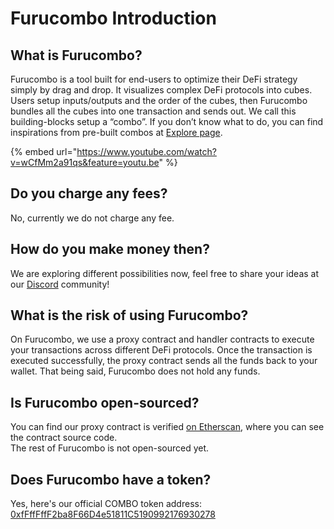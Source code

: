 # Furucombo Introduction

## What is Furucombo?

Furucombo is a tool built for end-users to optimize their DeFi strategy simply by drag and drop. It visualizes complex DeFi protocols into cubes. Users setup inputs/outputs and the order of the cubes, then Furucombo bundles all the cubes into one transaction and sends out. We call this building-blocks setup a “combo”. If you don’t know what to do, you can find inspirations from pre-built combos at [Explore page](https://furucombo.app/explore).

{% embed url="https://www.youtube.com/watch?v=wCfMm2a91qs&feature=youtu.be" %}

## Do you charge any fees?

No, currently we do not charge any fee.

## How do you make money then?

We are exploring different possibilities now, feel free to share your ideas at our [Discord](https://discord.furucombo.app/) community!

## What is the risk of using Furucombo?

On Furucombo, we use a proxy contract and handler contracts to execute your transactions across different DeFi protocols. Once the transaction is executed successfully, the proxy contract sends all the funds back to your wallet. That being said, Furucombo does not hold any funds.

## Is Furucombo open-sourced?

You can find our proxy contract is verified [on Etherscan](https://etherscan.io/accounts/label/Furucombo), where you can see the contract source code.  
The rest of Furucombo is not open-sourced yet.

## Does Furucombo have a token?

Yes, here's our official COMBO token address: [0xfFffFffF2ba8F66D4e51811C5190992176930278](https://etherscan.io/token/0xfFffFffF2ba8F66D4e51811C5190992176930278)

